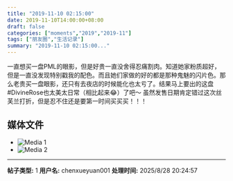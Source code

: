 ```yaml
---
title: "2019-11-10 02:15:00"
date: 2019-11-10T14:00:00+08:00
draft: false
categories: ["moments","2019","2019-11"]
tags: ["朋友圈","生活记录"]
summary: "2019-11-10 02:15:00..."
---
```


一直想买一盘PML的眼影，但是好贵一直没舍得忍痛割肉。知道她家粉质超好，但是一直没发现特别戳我的配色。而且她们家做的好的都是那种鬼魅的闪片色。那么老贵买一盘眼影，还只有去夜店的时候能化也太亏了。结果马上要出的这盘 #DivineRose也太美太日常（相比起来😂）了吧～ 虽然发售日期肯定错过这次丝芙兰打折，但是忍不住还是要第一时间买买买！！！

## 媒体文件

- ![Media 1](/Moments/photos/2019-11-10/201911100215000.jpg)
- ![Media 2](/Moments/photos/2019-11-10/201911100215001.jpg)

---

**帖子类型:** 1
**用户名:** chenxueyuan001
**处理时间:** 2025/8/28 20:24:57